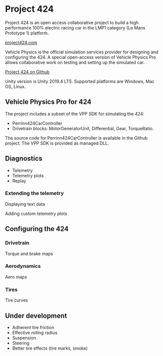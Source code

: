# Project 424

Project 424 is an open access collaborative project to build a high performance 100% electric
racing car in the LMP1 category (Le Mans Prototype 1) platform.

[project424.com](https://www.project424.com)

Vehicle Physics is the official simulation services provider for designing and configuring the 424.
A special open-access version of Vehicle Physics Pro allows collaborative work on testing and
setting up the simulated car.

[Project 424 on Github](https://github.com/PERRINN/project-424-unity)

Unity version is Unity 2019.4 LTS. Supported platforms are Windows, Mac OS, Linux.

## Vehicle Physics Pro for 424

The project includes a subset of the VPP SDK for simulating the 424:

- Perrinn424CarController
- Drivetrain blocks: MotorGeneratorUnit, Differential, Gear, TorqueRatio.

The source code for Perrinn424CarController is available in the Github project. The VPP SDK is
provided as managed DLL.

## Diagnostics

- Telemetry
- Telemetry plots
- Replay

### Extending the telemetry

Displaying text data

Adding custom telemetry plots

## Configuring the 424

### Drivetrain

Torque and brake maps

### Aerodynamics

Aero maps

### Tires

Tire curves

## Under development

- Adherent tire friction
- Effective rolling radius
- Suspension
- Steering
- Better tire effects (tire marks, smoke)


